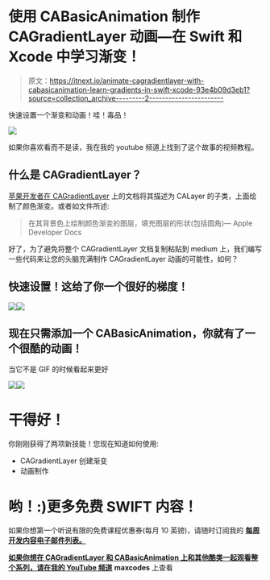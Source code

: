 # 使用 CABasicAnimation 制作 CAGradientLayer 动画—在 Swift 和 Xcode 中学习渐变！

> 原文：<https://itnext.io/animate-cagradientlayer-with-cabasicanimation-learn-gradients-in-swift-xcode-93e4b09d3eb1?source=collection_archive---------2----------------------->

快速设置一个渐变和动画！哇！毒品！

![](img/c1ce3b567fd14fa102191cb64c2c4adb.png)

如果你喜欢看而不是读，我在我的 youtube 频道上找到了这个故事的视频教程。

## 什么是 CAGradientLayer？

[苹果开发者在 CAGradientLayer](https://developer.apple.com/documentation/quartzcore/cagradientlayer) 上的文档将其描述为 CALayer 的子类，上面绘制了颜色渐变。或者如文件所述:

> 在其背景色上绘制颜色渐变的图层，填充图层的形状(包括圆角)— Apple Developer Docs

好了，为了避免将整个 CAGradientLayer 文档复制粘贴到 medium 上，我们编写一些代码来让您的头脑充满制作 CAGradientLayer 动画的可能性，如何？

## 快速设置！这给了你一个很好的梯度！

![](img/2cd32ba70e04dab0e93afc59dd829ef3.png)![](img/be44cced9d7fd1337fd4e40783bdd7a2.png)

## 现在只需添加一个 CABasicAnimation，你就有了一个很酷的动画！

当它不是 GIF 的时候看起来更好

![](img/286e72cee22fe27289e1df13a20c81ec.png)![](img/9a4f56a002259e58149e56decbb085fc.png)

# 干得好！

你刚刚获得了两项新技能！您现在知道如何使用:

*   CAGradientLayer 创建渐变
*   动画制作

# 哟！:)更多免费 SWIFT 内容！

如果你想第一个听说有限的免费课程优惠券(每月 10 英镑)，请随时订阅我的 [**每周开发内容电子邮件列表。**](https://www.maxcodes.io)

[**如果你想在 CAGradientLayer 和 CABasicAnimation 上和其他酷类一起观看整个系列，请在我的 YouTube 频道**](http://Youtube.com/maxcodes) **maxcodes** 上查看